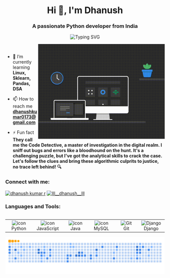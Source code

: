 <h1 align="center">Hi 👋, I'm Dhanush</h1>
<h3 align="center">A passionate Python developer from India</h3>

<p align="center">
  <img src="https://readme-typing-svg.herokuapp.com?color=%2336BCF7&size=24&center=true&vCenter=true&lines=+lets+Transform+Visions+into+;Reality👨‍💻" alt="Typing SVG">
</p>

<img align="right" alt="coding" width="400" src="https://github.com/D-hanush/D-hanush/blob/main/pc.gif">

<p align="left"> <a href="https://twitter.com/" target="blank"><img src="https://img.shields.io/twitter/follow/?logo=twitter&style=for-the-badge" alt="" /></a> </p>

- 🌱 I’m currently learning **Linux, Sklearn, Pandas, DSA**

- 📫 How to reach me **dhanushkumar0173@gmail.com**

- ⚡ Fun fact **They call me the Code Detective, a master of investigation in the digital realm. I sniff out bugs and errors like a bloodhound on the hunt. It's a challenging puzzle, but I've got the analytical skills to crack the case. Let's follow the clues and bring these algorithmic culprits to justice, no trace left behind! 🔍**

<h3 align="left">Connect with me:</h3>
<p align="left">
<a href="
https://www.linkedin.com/in/dhanush-kumar-r-5a96722ba/" target="blank"><img align="center" src="https://raw.githubusercontent.com/rahuldkjain/github-profile-readme-generator/master/src/images/icons/Social/linked-in-alt.svg" alt="dhanush kumar r" height="30" width="40" /></a>
<a href="https://instagram.com/lll__dhanush__lll" target="blank"><img align="center" src="https://raw.githubusercontent.com/rahuldkjain/github-profile-readme-generator/master/src/images/icons/Social/instagram.svg" alt="lll__dhanush__lll" height="30" width="40" /></a>
</p>

<h3 align="left">Languages and Tools:</h3>
<div style="display: flex; justify-content: left;">
  <table align="left">
    <tr>
      <td align="center" width="96">
        <img src="https://techstack-generator.vercel.app/python-icon.svg" alt="icon" width="65" height="65" />
        <br>Python
      </td>
      <td align="center" width="96">
        <img src="https://techstack-generator.vercel.app/js-icon.svg" alt="icon" width="65" height="65" />
        <br>JavaScript
      </td>
      <td align="center" width="96">
        <img src="https://techstack-generator.vercel.app/java-icon.svg" alt="icon" width="65" height="65" />
        <br>Java
      </td>
      <td align="center" width="96">
        <img src="https://techstack-generator.vercel.app/mysql-icon.svg" alt="icon" width="65" height="65" />
        <br>MySQL
      </td>
      <td align="center" width="96">
        <img src="https://techstack-generator.vercel.app/github-icon.svg" width="65" height="65" alt="Git" />
        <br>Git
      </td>
      <td align="center" width="96">
        <img src="https://techstack-generator.vercel.app/django-icon.svg" width="65" height="65" alt="Django" />
        <br>Django
      </td>
    </tr>
  </table>
</div>

<div style="text-align: center;">
  <picture>
    <source media="(prefers-color-scheme: dark)" srcset="https://github.com/otaviossousa/otaviossousa/blob/output/github-snake-dark.svg" />
    <source media="(prefers-color-scheme: light)" srcset="https://github.com/otaviossousa/otaviossousa/blob/output/github-snake.svg" />
    <img alt="github-snake" src="https://github.com/otaviossousa/otaviossousa/blob/output/ocean.gif" />
  </picture>
</div>
